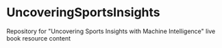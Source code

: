 # UncoveringSportsInsights
Repository for "Uncovering Sports Insights with Machine Intelligence" live book resource content
